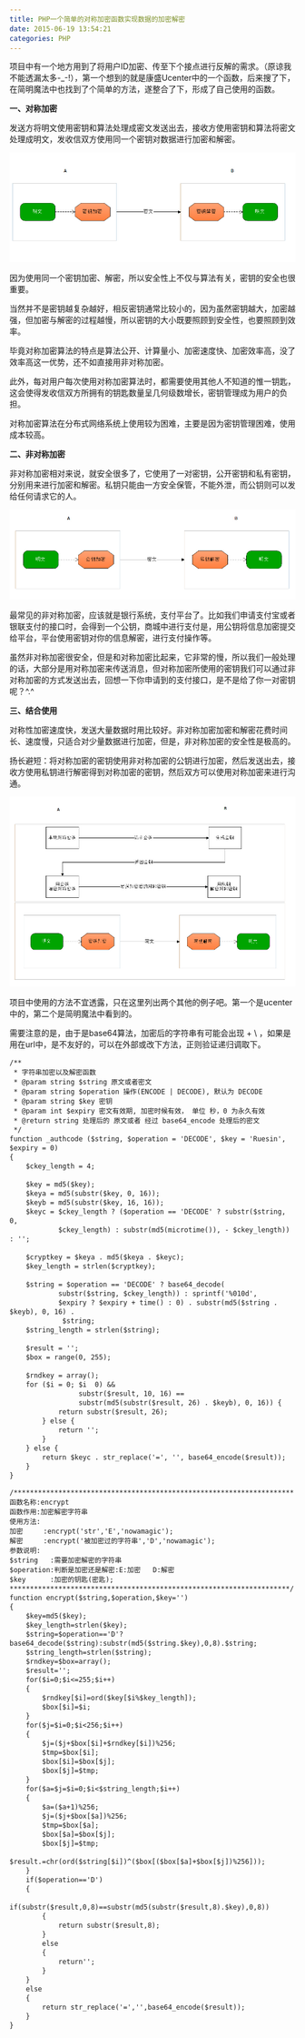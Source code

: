 ```yaml
---
title: PHP一个简单的对称加密函数实现数据的加密解密
date: 2015-06-19 13:54:21
categories: PHP
---
```


项目中有一个地方用到了将用户ID加密、传至下个接点进行反解的需求。（原谅我不能透漏太多-\_-!），第一个想到的就是康盛Ucenter中的一个函数，后来搜了下，在简明魔法中也找到了个简单的方法，遂整合了下，形成了自己使用的函数。

**一、对称加密**

发送方将明文使用密钥和算法处理成密文发送出去，接收方使用密钥和算法将密文处理成明文，发收信双方使用同一个密钥对数据进行加密和解密。

[![symmetric](/images/2015/06/symmetric.jpg)](/images/2015/06/symmetric.jpg)

因为使用同一个密钥加密、解密，所以安全性上不仅与算法有关，密钥的安全也很重要。

当然并不是密钥越复杂越好，相反密钥通常比较小的，因为虽然密钥越大，加密越强，但加密与解密的过程越慢，所以密钥的大小既要照顾到安全性，也要照顾到效率。

毕竟对称加密算法的特点是算法公开、计算量小、加密速度快、加密效率高，没了效率高这一优势，还不如直接用非对称加密。

此外，每对用户每次使用对称加密算法时，都需要使用其他人不知道的惟一钥匙，这会使得发收信双方所拥有的钥匙数量呈几何级数增长，密钥管理成为用户的负担。

对称加密算法在分布式网络系统上使用较为困难，主要是因为密钥管理困难，使用成本较高。

**二、非对称加密**

非对称加密相对来说，就安全很多了，它使用了一对密钥，公开密钥和私有密钥，分别用来进行加密和解密。私钥只能由一方安全保管，不能外泄，而公钥则可以发给任何请求它的人。

[![asymmetric](/images/2015/06/asymmetric-.jpg)](/images/2015/06/asymmetric-.jpg)

最常见的非对称加密，应该就是银行系统，支付平台了。比如我们申请支付宝或者银联支付的接口时，会得到一个公钥，商城中进行支付是，用公钥将信息加密提交给平台，平台使用密钥对你的信息解密，进行支付操作等。

虽然非对称加密很安全，但是和对称加密比起来，它非常的慢，所以我们一般处理的话，大部分是用对称加密来传送消息，但对称加密所使用的密钥我们可以通过非对称加密的方式发送出去，回想一下你申请到的支付接口，是不是给了你一对密钥呢？^.^

**三、结合使用**

对称性加密速度快，发送大量数据时用比较好。非对称加密加密和解密花费时间长、速度慢，只适合对少量数据进行加密，但是，非对称加密的安全性是极高的。

扬长避短：将对称加密的密钥使用非对称加密的公钥进行加密，然后发送出去，接收方使用私钥进行解密得到对称加密的密钥，然后双方可以使用对称加密来进行沟通。

[![both](/images/2015/06/both.jpg)](/images/2015/06/both.jpg)

项目中使用的方法不宜透露，只在这里列出两个其他的例子吧。第一个是ucenter中的，第二个是简明魔法中看到的。

需要注意的是，由于是base64算法，加密后的字符串有可能会出现 + \\ ，如果是用在url中，是不友好的，可以在外部或改下方法，正则验证递归调取下。

```
/**
 * 字符串加密以及解密函数
 * @param string $string 原文或者密文
 * @param string $operation 操作(ENCODE | DECODE), 默认为 DECODE
 * @param string $key 密钥
 * @param int $expiry 密文有效期, 加密时候有效， 单位 秒，0 为永久有效
 * @return string 处理后的 原文或者 经过 base64_encode 处理后的密文
 */
function _authcode ($string, $operation = 'DECODE', $key = 'Ruesin', $expiry = 0)
{
    $ckey_length = 4;
    
    $key = md5($key);
    $keya = md5(substr($key, 0, 16));
    $keyb = md5(substr($key, 16, 16));
    $keyc = $ckey_length ? ($operation == 'DECODE' ? substr($string, 0, 
            $ckey_length) : substr(md5(microtime()), - $ckey_length)) : '';
    
    $cryptkey = $keya . md5($keya . $keyc);
    $key_length = strlen($cryptkey);
    
    $string = $operation == 'DECODE' ? base64_decode(
            substr($string, $ckey_length)) : sprintf('%010d', 
            $expiry ? $expiry + time() : 0) . substr(md5($string . $keyb), 0, 16) .
             $string;
    $string_length = strlen($string);
    
    $result = '';
    $box = range(0, 255);
    
    $rndkey = array();
    for ($i = 0; $i  0) &&
                 substr($result, 10, 16) ==
                 substr(md5(substr($result, 26) . $keyb), 0, 16)) {
            return substr($result, 26);
        } else {
            return '';
        }
    } else {
        return $keyc . str_replace('=', '', base64_encode($result));
    }
}
```

```
/*********************************************************************
函数名称:encrypt
函数作用:加密解密字符串
使用方法:
加密     :encrypt('str','E','nowamagic');
解密     :encrypt('被加密过的字符串','D','nowamagic');
参数说明:
$string   :需要加密解密的字符串
$operation:判断是加密还是解密:E:加密   D:解密
$key      :加密的钥匙(密匙);
*********************************************************************/
function encrypt($string,$operation,$key='')
{
    $key=md5($key);
    $key_length=strlen($key);
    $string=$operation=='D'?base64_decode($string):substr(md5($string.$key),0,8).$string;
    $string_length=strlen($string);
    $rndkey=$box=array();
    $result='';
    for($i=0;$i<=255;$i++)
    {
        $rndkey[$i]=ord($key[$i%$key_length]);
        $box[$i]=$i;
    }
    for($j=$i=0;$i<256;$i++)
    {
        $j=($j+$box[$i]+$rndkey[$i])%256;
        $tmp=$box[$i];
        $box[$i]=$box[$j];
        $box[$j]=$tmp;
    }
    for($a=$j=$i=0;$i<$string_length;$i++)
    {
        $a=($a+1)%256;
        $j=($j+$box[$a])%256;
        $tmp=$box[$a];
        $box[$a]=$box[$j];
        $box[$j]=$tmp;
        $result.=chr(ord($string[$i])^($box[($box[$a]+$box[$j])%256]));
    }
    if($operation=='D')
    {
        if(substr($result,0,8)==substr(md5(substr($result,8).$key),0,8))
        {
            return substr($result,8);
        }
        else
        {
            return'';
        }
    }
    else
    {
        return str_replace('=','',base64_encode($result));
    }
}
```
